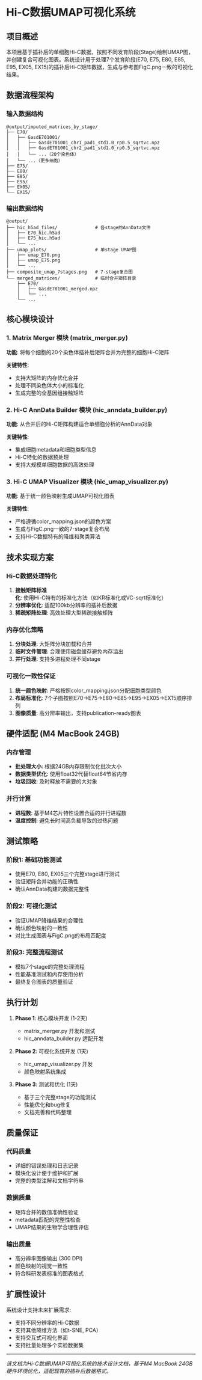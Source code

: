 # Hi-C数据UMAP可视化系统

## 项目概述

本项目基于插补后的单细胞Hi-C数据，按照不同发育阶段(Stage)绘制UMAP图，并创建复合可视化图表。系统设计用于处理7个发育阶段(E70, E75, E80, E85, E95, EX05, EX15)的插补后Hi-C矩阵数据，生成与参考图FigC.png一致的可视化结果。

## 数据流程架构

### 输入数据结构
```
@output/imputed_matrices_by_stage/
├── E70/
│   ├── GasdE701001/
│   │   ├── GasdE701001_chr1_pad1_std1.0_rp0.5_sqrtvc.npz
│   │   ├── GasdE701001_chr2_pad1_std1.0_rp0.5_sqrtvc.npz
│   │   └── ...（20个染色体）
│   └── ...（更多细胞）
├── E75/
├── E80/
├── E85/
├── E95/
├── EX05/
└── EX15/
```

### 输出数据结构
```
@output/
├── hic_h5ad_files/              # 各stage的AnnData文件
│   ├── E70_hic.h5ad
│   ├── E75_hic.h5ad
│   └── ...
├── umap_plots/                  # 单stage UMAP图
│   ├── umap_E70.png
│   ├── umap_E75.png
│   └── ...
├── composite_umap_7stages.png   # 7-stage复合图
└── merged_matrices/             # 临时合并矩阵目录
    ├── E70/
    │   ├── GasdE701001_merged.npz
    │   └── ...
    └── ...
```

## 核心模块设计

### 1. Matrix Merger 模块 (matrix_merger.py)
**功能**: 将每个细胞的20个染色体插补后矩阵合并为完整的细胞Hi-C矩阵

**关键特性**:
- 支持大矩阵的内存优化合并
- 处理不同染色体大小的标准化
- 生成完整的全基因组接触矩阵

### 2. Hi-C AnnData Builder 模块 (hic_anndata_builder.py)
**功能**: 从合并后的Hi-C矩阵构建适合单细胞分析的AnnData对象

**关键特性**:
- 集成细胞metadata和细胞类型信息
- Hi-C特化的数据预处理
- 支持大规模单细胞数据的高效处理

### 3. Hi-C UMAP Visualizer 模块 (hic_umap_visualizer.py)
**功能**: 基于统一颜色映射生成UMAP可视化图表

**关键特性**:
- 严格遵循color_mapping.json的颜色方案
- 生成与FigC.png一致的7-stage复合布局
- 支持Hi-C数据特有的降维和聚类算法

## 技术实现方案

### Hi-C数据处理特化
1. **接触矩阵标准化**: 使用Hi-C特有的标准化方法（如KR标准化或VC-sqrt标准化）
2. **分辨率优化**: 适配100kb分辨率的插补后数据
3. **稀疏矩阵处理**: 高效处理大型稀疏接触矩阵

### 内存优化策略
1. **分块处理**: 大矩阵分块加载和合并
2. **临时文件管理**: 合理使用磁盘缓存避免内存溢出
3. **并行处理**: 支持多进程处理不同stage

### 可视化一致性保证
1. **统一颜色映射**: 严格按照color_mapping.json分配细胞类型颜色
2. **布局标准化**: 7个子图按照E70→E75→E80→E85→E95→EX05→EX15顺序排列
3. **图像质量**: 高分辨率输出，支持publication-ready图表

## 硬件适配 (M4 MacBook 24GB)

### 内存管理
- **批处理大小**: 根据24GB内存限制优化批次大小
- **数据类型优化**: 使用float32代替float64节省内存
- **垃圾回收**: 及时释放不需要的大对象

### 并行计算
- **进程数**: 基于M4芯片特性设置合适的并行进程数
- **温度控制**: 避免长时间高负载导致的过热问题

## 测试策略

### 阶段1: 基础功能测试
- 使用E70, E80, EX05三个完整stage进行测试
- 验证矩阵合并功能的正确性
- 确认AnnData构建的数据完整性

### 阶段2: 可视化测试
- 验证UMAP降维结果的合理性
- 确认颜色映射的一致性
- 对比生成图表与FigC.png的布局匹配度

### 阶段3: 完整流程测试
- 模拟7个stage的完整处理流程
- 性能基准测试和内存使用分析
- 最终复合图表的质量验证

## 执行计划

1. **Phase 1**: 核心模块开发 (1-2天)
   - matrix_merger.py 开发和测试
   - hic_anndata_builder.py 适配开发

2. **Phase 2**: 可视化系统开发 (1天)
   - hic_umap_visualizer.py 开发
   - 颜色映射系统集成

3. **Phase 3**: 测试和优化 (1天)
   - 基于三个完整stage的功能测试
   - 性能优化和bug修复
   - 文档完善和代码整理

## 质量保证

### 代码质量
- 详细的错误处理和日志记录
- 模块化设计便于维护和扩展
- 完整的类型注解和文档字符串

### 数据质量
- 矩阵合并的数值准确性验证
- metadata匹配的完整性检查
- UMAP结果的生物学合理性评估

### 输出质量
- 高分辨率图像输出 (300 DPI)
- 颜色映射的视觉一致性
- 符合科研发表标准的图表格式

## 扩展性设计

系统设计支持未来扩展需求:
- 支持不同分辨率的Hi-C数据
- 支持其他降维方法（如t-SNE, PCA）
- 支持交互式可视化界面
- 支持批量处理多个实验数据集

---

*该文档为Hi-C数据UMAP可视化系统的技术设计文档，基于M4 MacBook 24GB硬件环境优化，适配现有的插补后数据格式。*